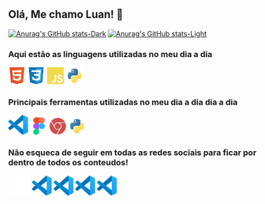 ## Olá, Me chamo Luan! 👋

[![Anurag's GitHub stats-Dark](https://github-readme-stats.vercel.app/api?username=luanmachadoyt&show_icons=true&theme=dark#gh-dark-mode-only)](https://github.com/anuraghazra/github-readme-stats#gh-dark-mode-only)
[![Anurag's GitHub stats-Light](https://github-readme-stats.vercel.app/api?username=luanmachadoyt&show_icons=true&theme=default#gh-light-mode-only)](https://github.com/anuraghazra/github-readme-stats#gh-light-mode-only)

### Aqui estão as linguagens utilizadas no meu dia a dia

<a href=""><img style="width: 35px" src="https://raw.githubusercontent.com/devicons/devicon/master/icons/html5/html5-original.svg" alt="" /></a>
<img style="width: 35px" src="https://raw.githubusercontent.com/devicons/devicon/master/icons/css3/css3-original.svg" alt="" />
<img style="width: 35px" src="https://raw.githubusercontent.com/devicons/devicon/master/icons/javascript/javascript-plain.svg" alt="" />
<img style="width: 35px" src="https://raw.githubusercontent.com/devicons/devicon/master/icons/python/python-original.svg" alt="" />


### Principais ferramentas utilizadas no meu dia a dia dia a dia

<a href=""><img style="width: 40px" src="https://raw.githubusercontent.com/devicons/devicon/master/icons/vscode/vscode-original.svg" alt="" /></a>
<img style="width: 35px" src="https://raw.githubusercontent.com/devicons/devicon/master/icons/figma/figma-original.svg" alt="" />
<img style="width: 35px" src="https://raw.githubusercontent.com/devicons/devicon/master/icons/chrome/chrome-plain.svg" alt="" />
<img style="width: 35px" src="https://raw.githubusercontent.com/devicons/devicon/master/icons/python/python-original.svg" alt="" />


### Não esqueca de seguir em todas as redes sociais para ficar por dentro de todos os conteudos!

<a href=""><img style="width: 40px" src="https://raw.githubusercontent.com/luanmachadoyt/LuanMachado/7f04f0e0bc9f44dcaaab0ff39df41881a4d79b99/assets/icons/discord.svg" alt="" /></a>
<a href=""><img style="width: 40px" src="https://raw.githubusercontent.com/luanmachadoyt/Luan-Machado/7f04f0e0bc9f44dcaaab0ff39df41881a4d79b99/assets/icons/github.svg" alt="" /></a>
<a href=""><img style="width: 40px" src="https://raw.githubusercontent.com/devicons/devicon/master/icons/vscode/vscode-original.svg" alt="" /></a>
<a href=""><img style="width: 40px" src="https://raw.githubusercontent.com/devicons/devicon/master/icons/vscode/vscode-original.svg" alt="" /></a>
<a href=""><img style="width: 40px" src="https://raw.githubusercontent.com/devicons/devicon/master/icons/vscode/vscode-original.svg" alt="" /></a>
<a href=""><img style="width: 40px" src="https://raw.githubusercontent.com/devicons/devicon/master/icons/vscode/vscode-original.svg" alt="" /></a>

